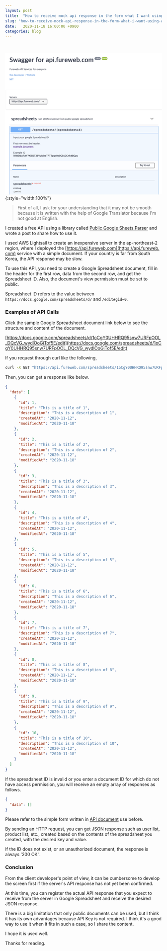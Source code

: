 ```yaml
---
layout: post
title:  "How to receive mock api response in the form what I want using a public google spreadsheet document"
slug: "how-to-receive-mock-api-response-in-the-form-what-i-want-using-a-public-google-spreadsheet-document"
date:   2020-11-18 16:00:00 +0900
categories: blog
---
```

<style>a, li { word-break: break-all; }</style>

<!-- Global site tag (gtag.js) - Google Analytics -->
<script async src="https://www.googletagmanager.com/gtag/js?id=UA-121955159-1"></script>
<script>
  window.dataLayer = window.dataLayer || [];
  function gtag(){dataLayer.push(arguments);}
  gtag('js', new Date());

  gtag('config', 'UA-121955159-1');
</script>
<script async src="//pagead2.googlesyndication.com/pagead/js/adsbygoogle.js"></script>
<!-- fureweb-github -->
<ins class="adsbygoogle"
     style="display:block"
     data-ad-client="ca-pub-6234418861743010"
     data-ad-slot="8427857156"
     data-ad-format="auto"></ins>
<script>
(adsbygoogle = window.adsbygoogle || []).push({});
</script>

<div class="fb-like" data-href="https://fureweb-com.github.io{{page.url}}" data-layout="button_count" data-action="like" data-size="small" data-show-faces="true" data-share="true"></div>
<br>

![api.fureweb.com](/assets/img/posts/20201118-api-fureweb-com.png){:style="width:100%"}

>First of all, I ask for your understanding that it may not be smooth because it is written with the help of Google Translator because I'm not good at English.

I created a free API using a library called [Public Google Sheets Parser](https://www.npmjs.com/package/public-google-sheets-parser) and wrote a post to share how to use it.

I used AWS Lightsail to create an inexpensive server in the ap-northeast-2 region, where I deployed the [https://api.fureweb.com](https://api.fureweb.com) service with a simple document. If your country is far from South Korea, the API response may be slow.

To use this API, you need to create a Google Spreadsheet document, fill in the header for the first row, data from the second row, and get the Spreadsheet ID. Also, the document's view permission must be set to public.

Spreadsheet ID refers to the value between `https://docs.google.com/spreadsheets/d/` and `/edit#gid=0`.

### Examples of API Calls

Click the sample Google Spreadsheet document link below to see the structure and content of the document.

[https://docs.google.com/spreadsheets/d/1oCgY0UHHRQ95snw7URFpOOL_DQcVG_wydlOoGiTof5E/edit](https://docs.google.com/spreadsheets/d/1oCgY0UHHRQ95snw7URFpOOL_DQcVG_wydlOoGiTof5E/edit)

If you request through curl like the following,
```sh
curl -X GET "https://api.fureweb.com/spreadsheets/1oCgY0UHHRQ95snw7URFpOOL_DQcVG_wydlOoGiTof5E" -H "accept: */*"
```

Then, you can get a response like below.
```json
{
  "data": [
    {
      "id": 1,
      "title": "This is a title of 1",
      "description": "This is a description of 1",
      "createdAt": "2020-11-12",
      "modifiedAt": "2020-11-18"
    },
    {
      "id": 2,
      "title": "This is a title of 2",
      "description": "This is a description of 2",
      "createdAt": "2020-11-12",
      "modifiedAt": "2020-11-18"
    },
    {
      "id": 3,
      "title": "This is a title of 3",
      "description": "This is a description of 3",
      "createdAt": "2020-11-12",
      "modifiedAt": "2020-11-18"
    },
    {
      "id": 4,
      "title": "This is a title of 4",
      "description": "This is a description of 4",
      "createdAt": "2020-11-12",
      "modifiedAt": "2020-11-18"
    },
    {
      "id": 5,
      "title": "This is a title of 5",
      "description": "This is a description of 5",
      "createdAt": "2020-11-12",
      "modifiedAt": "2020-11-18"
    },
    {
      "id": 6,
      "title": "This is a title of 6",
      "description": "This is a description of 6",
      "createdAt": "2020-11-12",
      "modifiedAt": "2020-11-18"
    },
    {
      "id": 7,
      "title": "This is a title of 7",
      "description": "This is a description of 7",
      "createdAt": "2020-11-12",
      "modifiedAt": "2020-11-18"
    },
    {
      "id": 8,
      "title": "This is a title of 8",
      "description": "This is a description of 8",
      "createdAt": "2020-11-12",
      "modifiedAt": "2020-11-18"
    },
    {
      "id": 9,
      "title": "This is a title of 9",
      "description": "This is a description of 9",
      "createdAt": "2020-11-12",
      "modifiedAt": "2020-11-18"
    },
    {
      "id": 10,
      "title": "This is a title of 10",
      "description": "This is a description of 10",
      "createdAt": "2020-11-12",
      "modifiedAt": "2020-11-18"
    }
  ]
}
```

If the spreadsheet ID is invalid or you enter a document ID for which do not have access permission, you will receive an empty array of responses as follows.
```json
{
  "data": []
}
```

Please refer to the simple form written in [API document](https://api.fureweb.com) use before.

By sending an HTTP request, you can get JSON response such as user list, product list, etc., created based on the contents of the spreadsheet you created, with the desired key and value.

If the ID does not exist, or an unauthorized document, the response is always '200 OK'.


### Conclusion

From the client developer's point of view, it can be cumbersome to develop the screen first if the server's API response has not yet been confirmed.

At this time, you can register the actual API response that you expect to receive from the server in Google Spreadsheet and receive the desired JSON response.

There is a big limitation that only public documents can be used, but I think it has its own advantages because API Key is not required. I think it's a good way to use it when it fits in such a case, so I share the content.

I hope it is used well.

Thanks for reading.

<div class="fb-comments" data-href="https://fureweb-com.github.io{{page.url}}" data-width="100%" data-numposts="10"></div>

<div id="fb-root"></div>
<script>(function(d, s, id) {
  var js, fjs = d.getElementsByTagName(s)[0];
  if (d.getElementById(id)) return;
  js = d.createElement(s); js.id = id;
  js.src = "//connect.facebook.net/ko_KR/sdk.js#xfbml=1&version=v2.10&appId=403216550080274";
  fjs.parentNode.insertBefore(js, fjs);
}(document, 'script', 'facebook-jssdk'));</script>
